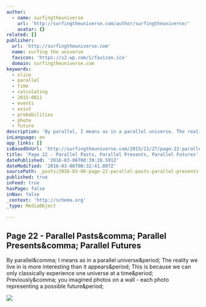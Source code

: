 ```yaml
---
author:
  - name: surfingtheuniverse
    url: 'http://surfingtheuniverse.com/author/surfingtheuniverse/'
    avatar: {}
related: []
publisher:
  url: 'http://surfingtheuniverse.com'
  name: surfing the universe
  favicon: 'https://s2.wp.com/i/favicon.ico'
  domain: surfingtheuniverse.com
keywords:
  - slice
  - parallel
  - time
  - calculating
  - 2015-0811
  - events
  - exist
  - probabilities
  - photo
  - future
description: 'By parallel, I means as in a parallel universe. The reality we live in is more interesting than it appears. This is because we can only classically experience one universe at a time. Previously, you imagined photos on a wall - each photo representing a possible future.'
inLanguage: en
app_links: []
isBasedOnUrl: 'http://surfingtheuniverse.com/2015/11/27/page-22-paralle-pasts-parallel-presents-parallel-futures/'
title: 'Page 22 - Parallel Pasts, Parallel Presents, Parallel Futures'
datePublished: '2016-03-06T00:39:28.591Z'
dateModified: '2016-03-06T00:32:41.807Z'
sourcePath: _posts/2016-03-06-page-22-parallel-pasts-parallel-presents-parallel-future.md
published: true
inFeed: true
hasPage: false
inNav: false
_context: 'http://schema.org'
_type: MediaObject

---
```

<article style=""><h1>Page 22 - Parallel Pasts&amp;comma; Parallel Presents&amp;comma; Parallel Futures</h1><p>By parallel&amp;comma; I means as in a parallel universe&amp;period; The reality we live in is more interesting than it appears&amp;period; This is because we can only classically experience one universe at a time&amp;period; Previously&amp;comma; you imagined photos on a wall - each photo representing a possible future&amp;period;</p><img src="https://surfingtheuniverse.files.wordpress.com/2015/11/page-22.jpg?w=1000" /></article>